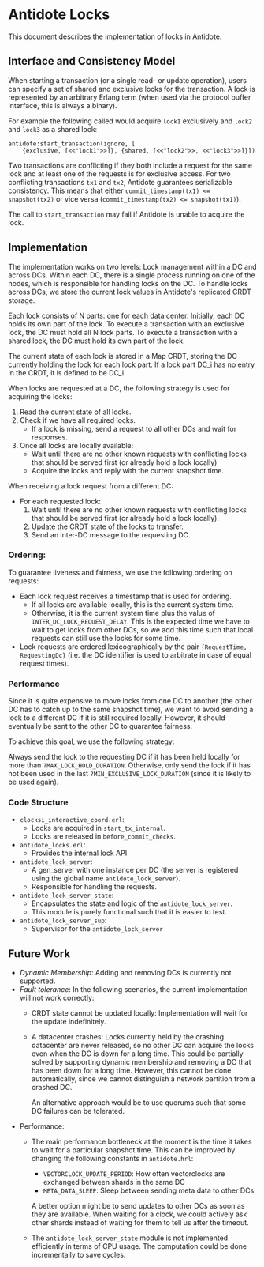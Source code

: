 Antidote Locks
==============

This document describes the implementation of locks in Antidote.

Interface and Consistency Model
-------------------------------

When starting a transaction (or a single read- or update operation), users can specify a set of shared and exclusive locks for the transaction.
A lock is represented by an arbitrary Erlang term (when used via the protocol buffer interface, this is always a binary).

For example the following called would acquire `lock1` exclusively and `lock2` and `lock3` as a shared lock:

    antidote:start_transaction(ignore, [
        {exclusive, [<<"lock1">>]}, {shared, [<<"lock2">>, <<"lock3">>]}])

Two transactions are conflicting if they both include a request for the same lock and at least one of the requests is for exclusive access.
For two conflicting transactions `tx1` and `tx2`, Antidote guarantees serializable consistency. 
This means that either `commit_timestamp(tx1) <= snapshot(tx2)` or vice versa (`commit_timestamp(tx2) <= snapshot(tx1)`). 


The call to `start_transaction` may fail if Antidote is unable to acquire the lock.


Implementation
--------------

The implementation works on two levels: Lock management within a DC and across DCs. 
Within each DC, there is a single process running on one of the nodes, which is responsible for handling locks on the DC.
To handle locks across DCs, we store the current lock values in Antidote's replicated CRDT storage.


Each lock consists of N parts: one for each data center.
Initially, each DC holds its own part of the lock.
To execute a transaction with an exclusive lock, the DC must hold all N lock parts.
To execute a transaction with a shared lock, the DC must hold its own part of the lock.

The current state of each lock is stored in a Map CRDT, storing the DC currently holding the lock for each lock part.
If a lock part DC_i has no entry in the CRDT, it is defined to be DC_i.

When locks are requested at a DC, the following strategy is used for acquiring the locks:

1. Read the current state of all locks.
2. Check if we have all required locks.
    - If a lock is missing, send a request to all other DCs and wait for responses.
3. Once all locks are locally available: 
    - Wait until there are no other known requests with conflicting locks that should be served first (or already hold a lock locally)
    - Acquire the locks and reply with the current snapshot time.


When receiving a lock request from a different DC:

- For each requested lock:
    1. Wait until there are no other known requests with conflicting locks that should be served first (or already hold a lock locally).
    2. Update the CRDT state of the locks to transfer.
    3. Send an inter-DC message to the requesting DC.

### Ordering:

To guarantee liveness and fairness, we use the following ordering on requests:

- Each lock request receives a timestamp that is used for ordering.
    - If all locks are available locally, this is the current system time.
    - Otherwise, it is the current system time plus the value of `INTER_DC_LOCK_REQUEST_DELAY`.
        This is the expected time we have to wait to get locks from other DCs, so we add this time such that local requests can still use the locks for some time.
- Lock requests are ordered lexicographically by the pair `{RequestTime, RequestingDc}` (i.e. the DC identifier is used to arbitrate in case of equal request times).

### Performance

Since it is quite expensive to move locks from one DC to another (the other DC has to catch up to the same snapshot time), we want to avoid sending a lock to a different DC if it is still required locally.
However, it should eventually be sent to the other DC to guarantee fairness.

To achieve this goal, we use the following strategy:

Always send the lock to the requesting DC if it has been held locally for more than `?MAX_LOCK_HOLD_DURATION`.
Otherwise, only send the lock if it has not been used in the last `?MIN_EXCLUSIVE_LOCK_DURATION` (since it is likely to be used again).
 



### Code Structure

- `clocksi_interactive_coord.erl`:
    - Locks are acquired in `start_tx_internal`.
    - Locks are released in `before_commit_checks`.
- `antidote_locks.erl`: 
    - Provides the internal lock API
- `antidote_lock_server`:
    - A gen_server with one instance per DC (the server is registered using the global name `antidote_lock_server`).
    - Responsible for handling the requests.
- `antidote_lock_server_state`:
    - Encapsulates the state and logic of the `antidote_lock_server`.
    - This module is purely functional such that it is easier to test.
- `antidote_lock_server_sup`:
    - Supervisor for the `antidote_lock_server`
    



Future Work
-----------

- *Dynamic Membership*: Adding and removing DCs is currently not supported.
- *Fault tolerance*: In the following scenarios, the current implementation will not work correctly:
    - CRDT state cannot be updated locally: Implementation will wait for the update indefinitely.
    - A datacenter crashes: Locks currently held by the crashing datacenter are never released, so no other DC can acquire the locks even when the DC is down for a long time.
        This could be partially solved by supporting dynamic membership and removing a DC that has been down for a long time. 
        However, this cannot be done automatically, since we cannot distinguish a network partition from a crashed DC.
        
        An alternative approach would be to use quorums such that some DC failures can be tolerated.  
- Performance: 
    - The main performance bottleneck at the moment is the time it takes to wait for a particular snapshot time.
        This can be improved by changing the following constants in `antidote.hrl`:    
        - `VECTORCLOCK_UPDATE_PERIOD`: How often vectorclocks are exchanged between shards in the same DC
        - `META_DATA_SLEEP`: Sleep between sending meta data to other DCs
        
        A better option might be to send updates to other DCs as soon as they are available.
        When waiting for a clock, we could actively ask other shards instead of waiting for them to tell us after the timeout.
            
    - The `antidote_lock_server_state` module is not implemented efficiently in terms of CPU usage. The computation could be done incrementally to save cycles.
